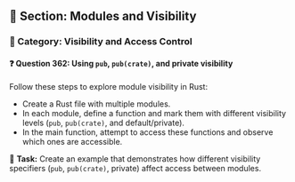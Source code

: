## 📘 Section: Modules and Visibility  
### 🔹 Category: Visibility and Access Control  
#### ❓ Question 362: Using `pub`, `pub(crate)`, and private visibility

Follow these steps to explore module visibility in Rust:

- Create a Rust file with multiple modules.
- In each module, define a function and mark them with different visibility levels (`pub`, `pub(crate)`, and default/private).
- In the main function, attempt to access these functions and observe which ones are accessible.

🔧 **Task:** Create an example that demonstrates how different visibility specifiers (`pub`, `pub(crate)`, private) affect access between modules.
